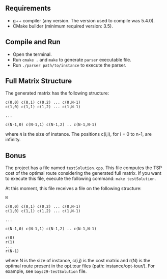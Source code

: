 ## Requirements
* g++ compiler (any version. The version used to compile was 5.4.0).
* CMake builder (minimum required version: 3.5).

## Compile and Run
* Open the terminal.
* Run `cmake .` and `make` to generate `parser` executable file.
* Run `./parser path/to/instance` to execute the parser.

## Full Matrix Structure
The generated matrix has the following structure:

```
c(0,0) c(0,1) c(0,2) ... c(0,N-1)
c(1,0) c(1,1) c(1,2) ... c(1,N-1)

...

c(N-1,0) c(N-1,1) c(N-1,2) .. c(N-1,N-1)
```

where `N` is the size of instance. The positions c(i,i), for i = 0 to n-1, are infinity.

## Bonus
The project has a file named `testSolution.cpp`. This file computes the TSP cost of the optimal route considering the generated full matrix. If you want to execute this file, execute the following command: `make testSolution`.

At this moment, this file receives a file on the following structure:

```
N

c(0,0) c(0,1) c(0,2) ... c(0,N-1)
c(1,0) c(1,1) c(1,2) ... c(1,N-1)

...

c(N-1,0) c(N-1,1) c(N-1,2) .. c(N-1,N-1)

r(0)
r(1)
...
r(N-1)

```
where N is the size of instance, c(i,j) is the cost matrix and r(N) is the optimal route present in the opt.tour files (path: instance/opt-tour/). For example, see `bays29-testSolution` file.
